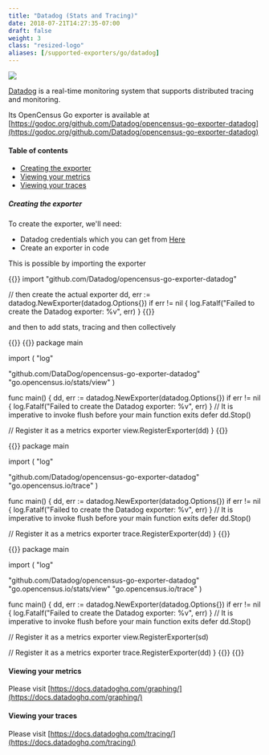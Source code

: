 ```yaml
---
title: "Datadog (Stats and Tracing)"
date: 2018-07-21T14:27:35-07:00
draft: false
weight: 3
class: "resized-logo"
aliases: [/supported-exporters/go/datadog]
---
```


![](https://datadog-prod.imgix.net/img/press-logo-v-purpleb.png)

[Datadog](https://www.datadoghq.com/) is a real-time monitoring system that supports distributed tracing and monitoring.

Its OpenCensus Go exporter is available at [https://godoc.org/github.com/Datadog/opencensus-go-exporter-datadog](https://godoc.org/github.com/Datadog/opencensus-go-exporter-datadog)

#### Table of contents
- [Creating the exporter](#creating-the-exporter)
- [Viewing your metrics](#viewing-your-metrics)
- [Viewing your traces](#viewing-your-traces)

##### Creating the exporter

To create the exporter, we'll need:
* Datadog credentials which you can get from [Here](https://docs.datadoghq.com/getting_started/)
* Create an exporter in code

This is possible by importing the exporter

{{<highlight go>}}
import "github.com/Datadog/opencensus-go-exporter-datadog"

// then create the actual exporter
dd, err := datadog.NewExporter(datadog.Options{})
if err != nil {
    log.Fatalf("Failed to create the Datadog exporter: %v", err)
}
{{</highlight>}}

and then to add stats, tracing and then collectively

{{<tabs Stats Tracing All>}}
{{<highlight go>}}
package main

import (
  "log"

  "github.com/DataDog/opencensus-go-exporter-datadog"
  "go.opencensus.io/stats/view"
)

func main() {
  dd, err := datadog.NewExporter(datadog.Options{})
  if err != nil {
    log.Fatalf("Failed to create the Datadog exporter: %v", err)
  }
  // It is imperative to invoke flush before your main function exits
  defer dd.Stop()

  // Register it as a metrics exporter
  view.RegisterExporter(dd)
}
{{</highlight>}}

{{<highlight go>}}
package main

import (
	"log"

  "github.com/Datadog/opencensus-go-exporter-datadog"
  "go.opencensus.io/trace"
)

func main() {
  dd, err := datadog.NewExporter(datadog.Options{})
  if err != nil {
    log.Fatalf("Failed to create the Datadog exporter: %v", err)
  }
  // It is imperative to invoke flush before your main function exits
  defer dd.Stop()

  // Register it as a metrics exporter
  trace.RegisterExporter(dd)
}
{{</highlight>}}

{{<highlight go>}}
package main

import (
  "log"

  "github.com/Datadog/opencensus-go-exporter-datadog"
  "go.opencensus.io/stats/view"
  "go.opencensus.io/trace"
)

func main() {
  dd, err := datadog.NewExporter(datadog.Options{})
  if err != nil {
    log.Fatalf("Failed to create the Datadog exporter: %v", err)
  }
  // It is imperative to invoke flush before your main function exits
  defer dd.Stop()

  // Register it as a metrics exporter
  view.RegisterExporter(sd)

  // Register it as a metrics exporter
  trace.RegisterExporter(dd)
}
{{</highlight>}}
{{</tabs>}}

#### Viewing your metrics
Please visit [https://docs.datadoghq.com/graphing/](https://docs.datadoghq.com/graphing/)

#### Viewing your traces
Please visit [https://docs.datadoghq.com/tracing/](https://docs.datadoghq.com/tracing/)
